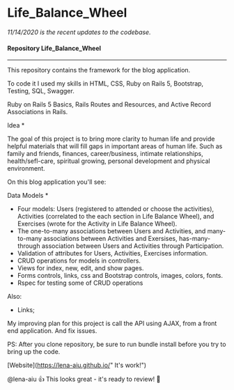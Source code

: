 # Life_Balance_Wheel

*11/14/2020 is the recent updates to the codebase.*

#### Repository  Life_Balance_Wheel
-----

This repository contains the framework for the blog application. 

To code it I used my skills in HTML, CSS, Ruby on Rails 5, Bootstrap, Testing, SQL, Swagger.

Ruby on Rails 5 Basics, Rails Routes and Resources, and Active Record Associations in Rails.

Idea *

The goal of this project is to bring more clarity to human life and provide helpful materials that 
will fill gaps in important areas of human life. Such as family and friends, finances, career/business, 
intimate relationships, health/sefl-care, spiritual growing, personal development and physical environment.

On this blog application you'll see:

Data Models *

- Four models: Users (registered to attended or choose the activities), Activities (correlated to the each section in Life Balance Wheel), and Exercises (wrote for the Activity in Life Balance Wheel).
- The one-to-many associations  between Users and Activities, and many-to-many associations between Activities and Exersises, has-many-through association between Users and Activities through Participation.
- Validation of attributes for Users, Activities, Exercises information.
- CRUD operations for models in controllers.
- Views for index, new, edit, and show pages.
- Forms controls, links, css and Bootstrap controls, images, colors, fonts.
- Rspec for testing some of CRUD operations

Also:

* Links;

My improving plan for this project is call the API using AJAX, from a front end application. And fix issues.

PS: After you clone repository, be sure to run bundle install before you try to bring up the code.

[Website](https://lena-aiu.github.io/" It's work!")

@lena-aiu :+1: This looks great - it's ready to review! :hibiscus:



